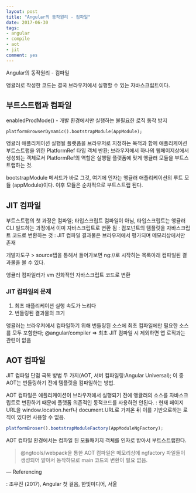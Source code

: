 ```yaml
---
layout: post
title: "Angular의 동작원리 - 컴파일"
date: 2017-06-30
tags:
- angular
- compile
- aot
- jit
comment: yes
---
```


Angular의 동작원리 - 컴파일

앵귤러로 작성한 코드는 결국 브라우저에서 실행할 수 있는 자바스크립트이다.

## 부트스트랩과 컴파일

enabledProdMode() - 개발 환경에서만 실행하는 불필요한 로직 동작 방지

```
platformBrowserDynamic().bootstrapModule(AppModule);
```

앵귤러 애플리케이션 실행될 플랫폼을 브라우저로 지정하는 목적과 함께 애플리케이션 부트스트랩을 위한 PlatformRef 타입 객체 반환; 브라우저에서 하나의 웹페이지상에서 생성되는 객체로서
PlatformRef의 역할은 실행될 플랫폼에 맞게 앵귤러 모듈을 부트스트랩하는 것.

bootstrapModule 메서드가 바로 그것, 여기에 인자는 앵귤러 애플리케이션의 루트 모듈 (appModule)이다. 이후 모듈은 순차적으로 부트스트랩 된다.

## JIT 컴파일
부트스트랩의 첫 과정은 컴파일; 타입스크립트 컴파일이 아님, 타입스크립트는 앵귤러 CLI 빌드하는 과정에서 이미 자바스크립트로 변환 됨
: 컴포넌트의 템플릿을 자바스크립트 코드로 변환하는 것
: JIT 컴파일 결과물은 브라우저에서 평가되며 메모리상에서만 존재

개발자도구 > source탭을 통해서 들어가보면 ng://로 시작하는 목록아래 컴파일된 결과물을 볼 수 있다.

앵귤러 컴파일러가 vm 친화적인 자바스크립트 코드로 변환

### JIT 컴파일의 문제

1. 최초 애플리케이션 실행 속도가 느리다
2. 번들링된 결과물의 크기

앵귤러는 브라우저에서 컴파일하기 위해 번들링된 소스에 최초 컴파일에만 필요한 소스를 모두 포함한다; @angular/compiler => 최초 JIT 컴파일 시 제외하면 앱 로직과는 관련이 없음

## AOT 컴파일

JIT 컴파일 단점 극복 방법 두 가지(AOT, 서버 컴파일링:Angular Universal); 이 중 AOT는 번들링하기 전에 템플릿을 컴파일하는 방법.


AOT 컴파일은 애플리케이션이 브라우저에서 실행되기 전에 앵귤러의 소스를 자바스크립트로 변환하기 때문에 플랫폼 의존적인 동적코드를 사용하면 안된다.
: 현재 페이지 URL을 window.location.herf나 document.URL로 가져온 뒤 이를 기반으로하는 로직이 있다면 사용할 수 없음.

```typescript
platformBroser().bootstrapModuleFactory(AppModuleNgFactory);
```

AOT 컴파일 환경에서는 컴파일 된 모듈패키지 객체를 인자로 받아서 부트스트랩한다.

> @ngtools/webpack을 통한 AOT 컴파일은 메모리상에 ngfactory 파일들이 생성되어 알아서 동작하므로 main 코드의 변환이 필요 없음.


—
Referencing

: 조우진 (2017), Angular 첫 걸음, 한빛미디어, 서울
